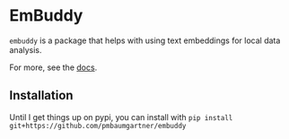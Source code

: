 # EmBuddy

`embuddy` is a package that helps with using text embeddings for local data analysis.

For more, see the [docs](https://pmbaumgartner.github.io/embuddy/).

## Installation

Until I get things up on pypi, you can install with `pip install git+https://github.com/pmbaumgartner/embuddy`